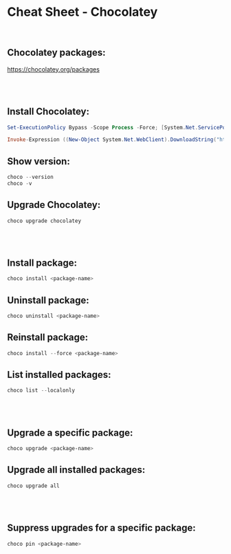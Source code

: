 # Cheat Sheet - Chocolatey

<br>

## Chocolatey packages:
https://chocolatey.org/packages

<br><br>

## Install Chocolatey:
```powershell
Set-ExecutionPolicy Bypass -Scope Process -Force; [System.Net.ServicePointManager]::SecurityProtocol = [System.Net.ServicePointManager]::SecurityProtocol -bor 3072

Invoke-Expression ((New-Object System.Net.WebClient).DownloadString("https://chocolatey.org/install.ps1"))
```

## Show version:
```powershell
choco --version
choco -v
```

## Upgrade Chocolatey:
```powershell
choco upgrade chocolatey
```

<br><br>

## Install package:
```powershell
choco install <package-name>
```

## Uninstall package:
```powershell
choco uninstall <package-name>
```

## Reinstall package:
```powershell
choco install --force <package-name>
```

## List installed packages:
```powershell
choco list --localonly
```

<br><br>

## Upgrade a specific package:
```powershell
choco upgrade <package-name>
```

## Upgrade all installed packages:
```powershell
choco upgrade all
```

<br><br>

## Suppress upgrades for a specific package:
```powershell
choco pin <package-name>
```
